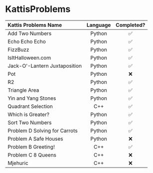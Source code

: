 # KattisProblems

| **Kattis Problems Name**| **Language** | **Completed?** |
|:--------------- | :----------: | :------------:|
| Add Two Numbers | Python | ✅ |
| Echo Echo Echo | Python | ✅ |
| FizzBuzz | Python | ✅ |
| IsItHalloween.com | Python | ✅ |
| Jack-O'-Lantern Juxtaposition | Python | ✅ |
| Pot | Python | ❌ |
| R2 | Python | ✅ | 
| Triangle Area | Python | ✅ |
| Yin and Yang Stones | Python | ✅ |
| Quadrant Selection | C++ | ✅ |
| Which is Greater? | Python | ✅ |
| Sort Two Numbers | Python | ✅ |
| Problem D Solving for Carrots | Python | ✅ |
| Problem A Safe Houses | Python | ❌ |
| Problem B Greeting! | C++ | ✅  |
| Problem C 8 Queens | C++ | ❌ |
| Mjehuric | C++ | ❌ |